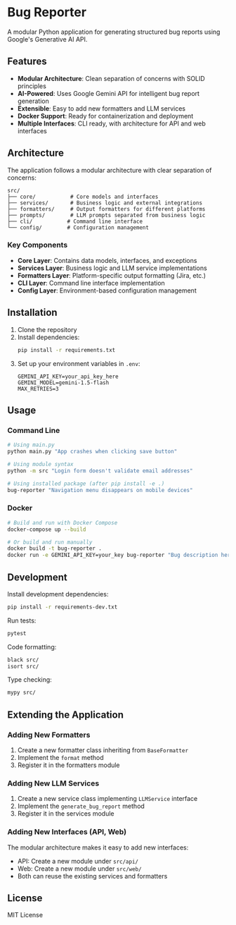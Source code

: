 # Bug Reporter

A modular Python application for generating structured bug reports using Google's Generative AI API.

## Features

- **Modular Architecture**: Clean separation of concerns with SOLID principles
- **AI-Powered**: Uses Google Gemini API for intelligent bug report generation
- **Extensible**: Easy to add new formatters and LLM services
- **Docker Support**: Ready for containerization and deployment
- **Multiple Interfaces**: CLI ready, with architecture for API and web interfaces

## Architecture

The application follows a modular architecture with clear separation of concerns:

```
src/
├── core/           # Core models and interfaces
├── services/       # Business logic and external integrations
├── formatters/     # Output formatters for different platforms
├── prompts/        # LLM prompts separated from business logic
├── cli/           # Command line interface
└── config/        # Configuration management
```

### Key Components

- **Core Layer**: Contains data models, interfaces, and exceptions
- **Services Layer**: Business logic and LLM service implementations
- **Formatters Layer**: Platform-specific output formatting (Jira, etc.)
- **CLI Layer**: Command line interface implementation
- **Config Layer**: Environment-based configuration management

## Installation

1. Clone the repository
2. Install dependencies:
   ```bash
   pip install -r requirements.txt
   ```
3. Set up your environment variables in `.env`:
   ```
   GEMINI_API_KEY=your_api_key_here
   GEMINI_MODEL=gemini-1.5-flash
   MAX_RETRIES=3
   ```

## Usage

### Command Line

```bash
# Using main.py
python main.py "App crashes when clicking save button"

# Using module syntax
python -m src "Login form doesn't validate email addresses"

# Using installed package (after pip install -e .)
bug-reporter "Navigation menu disappears on mobile devices"
```
### Docker

```bash
# Build and run with Docker Compose
docker-compose up --build

# Or build and run manually
docker build -t bug-reporter .
docker run -e GEMINI_API_KEY=your_key bug-reporter "Bug description here"
```

## Development

Install development dependencies:
```bash
pip install -r requirements-dev.txt
```

Run tests:
```bash
pytest
```

Code formatting:
```bash
black src/
isort src/
```

Type checking:
```bash
mypy src/
```

## Extending the Application

### Adding New Formatters

1. Create a new formatter class inheriting from `BaseFormatter`
2. Implement the `format` method
3. Register it in the formatters module

### Adding New LLM Services

1. Create a new service class implementing `LLMService` interface
2. Implement the `generate_bug_report` method
3. Register it in the services module

### Adding New Interfaces (API, Web)

The modular architecture makes it easy to add new interfaces:
- API: Create a new module under `src/api/`
- Web: Create a new module under `src/web/`
- Both can reuse the existing services and formatters

## License

MIT License

